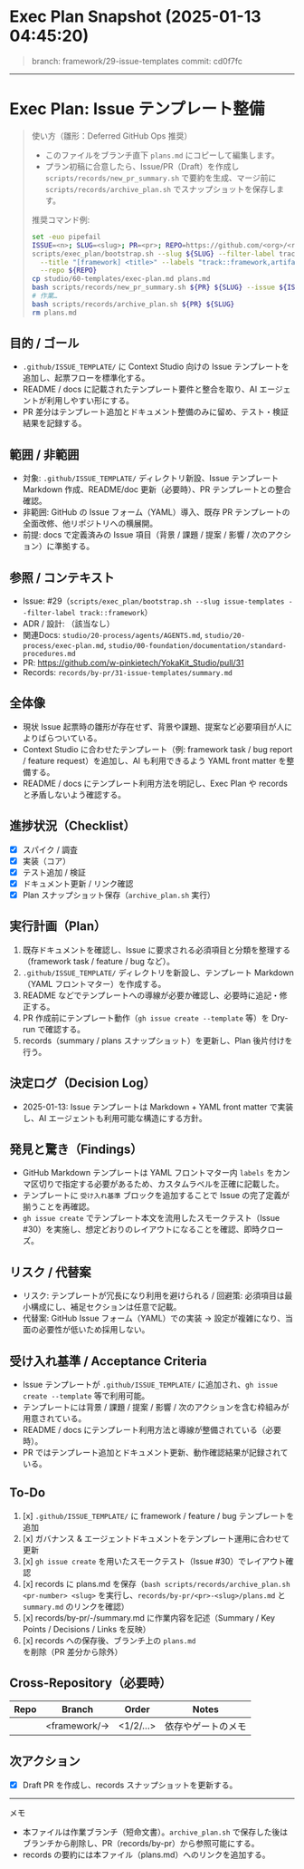 # Exec Plan Snapshot (2025-01-13 04:45:20)

> branch: framework/29-issue-templates  commit: cd0f7fc

---
# Exec Plan: Issue テンプレート整備

> 使い方（雛形：Deferred GitHub Ops 推奨）
> - このファイルをブランチ直下 `plans.md` にコピーして編集します。
> - プラン初稿に合意したら、Issue/PR（Draft）を作成し `scripts/records/new_pr_summary.sh` で要約を生成、マージ前に `scripts/records/archive_plan.sh` でスナップショットを保存します。
>
> 推奨コマンド例:
> ```bash
> set -euo pipefail
> ISSUE=<n>; SLUG=<slug>; PR=<pr>; REPO=https://github.com/<org>/<repo>; AUTHOR=@you
> scripts/exec_plan/bootstrap.sh --slug ${SLUG} --filter-label track::framework \
>   --title "[framework] <title>" --labels "track::framework,artifact::<type>,status::triage,lifecycle::draft" \
>   --repo ${REPO}
> cp studio/60-templates/exec-plan.md plans.md
> bash scripts/records/new_pr_summary.sh ${PR} ${SLUG} --issue ${ISSUE} --repo-url ${REPO} --author ${AUTHOR}
> # 作業…
> bash scripts/records/archive_plan.sh ${PR} ${SLUG}
> rm plans.md
> ```

## 目的 / ゴール
- `.github/ISSUE_TEMPLATE/` に Context Studio 向けの Issue テンプレートを追加し、起票フローを標準化する。
- README / docs に記載されたテンプレート要件と整合を取り、AI エージェントが利用しやすい形にする。
- PR 差分はテンプレート追加とドキュメント整備のみに留め、テスト・検証結果を記録する。

## 範囲 / 非範囲
- 対象: `.github/ISSUE_TEMPLATE/` ディレクトリ新設、Issue テンプレート Markdown 作成、README/doc 更新（必要時）、PR テンプレートとの整合確認。
- 非範囲: GitHub の Issue フォーム（YAML）導入、既存 PR テンプレートの全面改修、他リポジトリへの横展開。
- 前提: docs で定義済みの Issue 項目（背景 / 課題 / 提案 / 影響 / 次のアクション）に準拠する。

## 参照 / コンテキスト
- Issue: #29（`scripts/exec_plan/bootstrap.sh --slug issue-templates --filter-label track::framework`）
- ADR / 設計: （該当なし）
- 関連Docs: `studio/20-process/agents/AGENTS.md`, `studio/20-process/exec-plan.md`, `studio/00-foundation/documentation/standard-procedures.md`
- PR: https://github.com/w-pinkietech/YokaKit_Studio/pull/31
- Records: `records/by-pr/31-issue-templates/summary.md`

## 全体像
- 現状 Issue 起票時の雛形が存在せず、背景や課題、提案など必要項目が人によりばらついている。
- Context Studio に合わせたテンプレート（例: framework task / bug report / feature request）を追加し、AI も利用できるよう YAML front matter を整備する。
- README / docs にテンプレート利用方法を明記し、Exec Plan や records と矛盾しないよう確認する。

## 進捗状況（Checklist）
- [x] スパイク / 調査
- [x] 実装（コア）
- [x] テスト追加 / 検証
- [x] ドキュメント更新 / リンク確認
- [x] Plan スナップショット保存（`archive_plan.sh` 実行）

## 実行計画（Plan）
1. 既存ドキュメントを確認し、Issue に要求される必須項目と分類を整理する（framework task / feature / bug など）。
2. `.github/ISSUE_TEMPLATE/` ディレクトリを新設し、テンプレート Markdown（YAML フロントマター）を作成する。
3. README などでテンプレートへの導線が必要か確認し、必要時に追記・修正する。
4. PR 作成前にテンプレート動作（`gh issue create --template` 等）を Dry-run で確認する。
5. records（summary / plans スナップショット）を更新し、Plan 後片付けを行う。

## 決定ログ（Decision Log）
- 2025-01-13: Issue テンプレートは Markdown + YAML front matter で実装し、AI エージェントも利用可能な構造にする方針。

## 発見と驚き（Findings）
- GitHub Markdown テンプレートは YAML フロントマター内 `labels` をカンマ区切りで指定する必要があるため、カスタムラベルを正確に記載した。
- テンプレートに `受け入れ基準` ブロックを追加することで Issue の完了定義が揃うことを再確認。
- `gh issue create` でテンプレート本文を流用したスモークテスト（Issue #30）を実施し、想定どおりのレイアウトになることを確認、即時クローズ。

## リスク / 代替案
- リスク: テンプレートが冗長になり利用を避けられる / 回避策: 必須項目は最小構成にし、補足セクションは任意で記載。
- 代替案: GitHub Issue フォーム（YAML）での実装 → 設定が複雑になり、当面の必要性が低いため採用しない。

## 受け入れ基準 / Acceptance Criteria
- Issue テンプレートが `.github/ISSUE_TEMPLATE/` に追加され、`gh issue create --template` 等で利用可能。
- テンプレートには背景 / 課題 / 提案 / 影響 / 次のアクションを含む枠組みが用意されている。
- README / docs にテンプレート利用方法と導線が整備されている（必要時）。
- PR ではテンプレート追加とドキュメント更新、動作確認結果が記録されている。

## To-Do
1. [x] `.github/ISSUE_TEMPLATE/` に framework / feature / bug テンプレートを追加
2. [x] ガバナンス & エージェントドキュメントをテンプレート運用に合わせて更新
3. [x] `gh issue create` を用いたスモークテスト（Issue #30）でレイアウト確認
4. [x] records に plans.md を保存（`bash scripts/records/archive_plan.sh <pr-number> <slug>` を実行し、`records/by-pr/<pr>-<slug>/plans.md` と `summary.md` のリンクを確認）
5. [x] records/by-pr/<pr>-<slug>/summary.md に作業内容を記述（Summary / Key Points / Decisions / Links を反映）
6. [x] records への保存後、ブランチ上の `plans.md` を削除（PR 差分から除外）

## Cross-Repository（必要時）
| Repo | Branch | Order | Notes |
|------|--------|-------|-------|
| <name> | <framework/<issue>-<slug>> | <1/2/…> | 依存やゲートのメモ |

## 次アクション
- [x] Draft PR を作成し、records スナップショットを更新する。

---
メモ
- 本ファイルは作業ブランチ（短命文書）。`archive_plan.sh` で保存した後はブランチから削除し、PR（records/by-pr）から参照可能にする。
- records の要約には本ファイル（plans.md）へのリンクを追加する。
